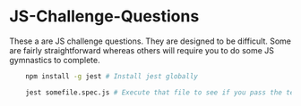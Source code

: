 # JS-Challenge-Questions
These a are JS challenge questions. They are designed to be difficult. Some are fairly straightforward whereas others will require you to do some JS gymnastics to complete.
```bash
    npm install -g jest # Install jest globally

    jest somefile.spec.js # Execute that file to see if you pass the test cases
```

